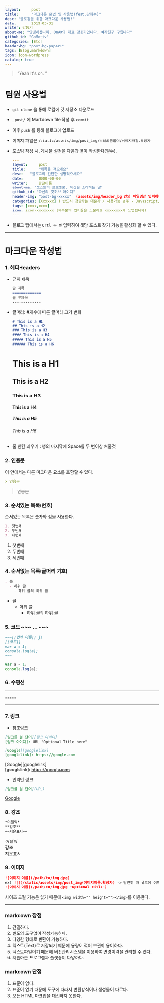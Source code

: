 ```yaml
---
layout:     post
title:      "마크다운 문법 및 사용법(feat.강화수)"
desc: "블로깅을 위한 마크다운 사용법!"
date:       2019-03-31 
writer: 강동기
about-me: "안녕하십니까. OnAD의 대표 강동기입니다. 여자친구 구합니다"
github_id: "GoMotiv"
categories: [Etc]
header-bg: "post-bg-papers"
tags: [Blog,markdown]
icon: icon-wordpress
catalog: true
---
```


> “Yeah It's on. ”

# 팀원 사용법

- `git clone` 을 통해 로컬에 깃 저장소 다운로드
- `_post/` 에 Markdown file 작성 후 `commit`
- 이후 `push` 를 통해 블로그에 업로드
- 이미지 파일은 `/static/assets/img/post_img/너의의름폴더/이미지파일.확장자`
- 포스팅 작성 시, 게시물 설정을 다음과 같이 작성한다(필수).

  ~~~yml
  ---
  layout:     post
  title:      "제목을 적으세요"
  desc:   "블로그의 간단한 설명적으세요"
  date:       0000-00-00
  writer:     한글이름
  about-me: "포스트의 프로필로, 자신을 소개하는 말"
  github_id: "자신의 깃허브 아이디"
  header-img: "post-bg-xxxxx"  (assets/img/header_bg 안의 파일명만 입력하면 됩니다)
  categories: [Xxxxxx] ( 반드시 첫글자는 대문자 / 사용가능 범주 - Javascript, Node.js, ML&Statistics, React, Marketing, Startup, Etc )
  tags: [xxxx,xxxx]
  icon: icon-xxxxxxxx (대부분의 언어들을 소문자로 xxxxxxxx에 쓰면됩니다)
  ---
  ~~~

- 블로그 탭에서는 ```Crtl 두 번``` 입력하여 헤당 포스트 찾기 기능을 활성화 할 수 있다.

--------
# 마크다운 작성법

### 1. 헤더Headers

- 글의 제목

  ```md
  글 제목
  =============
  글 부제목
  -------------
  ```

- 글머리: #개수에 따른 글머리 크기 변화

  ```md
  # This is a H1
  ## This is a H2
  ### This is a H3
  #### This is a H4
  ##### This is a H5
  ###### This is a H6
  ```

  # This is a H1
  ## This is a H2
  ### This is a H3
  #### This is a H4
  ##### This is a H5
  ###### This is a H6

- 줄 한칸 띄우기 : 행의 마지막에 Space를 두 번이상 쳐줄것

### 2. 인용문

이 안에서는 다른 마크다운 요소를 포함할 수 있다.

```md
> 인용문
```

  > 인용문

### 3. 순서있는 목록(번호)

순서있는 목록은 숫자와 점을 사용한다.

  ```md
  1. 첫번째
  2. 두번째
  3. 세번째
  ```

1. 첫번째
2. 두번째
3. 세번째

### 4. 순서없는 목록(글머리 기호)

  ```md
  - 글
    - 하위 글
      - 하위 글의 하위 글
  ```

- 글
  - 하위 글
    - 하위 글의 하위 글

### 5. 코드 ~~~ ... ~~~

  ```md
  ~~~[[언어 이름]] js
  [[코드]]
  var a = 1;
  console.log(a);
  ~~~
  ```

  ~~~js
  var a = 1;
  console.log(a);
  ~~~

### 6. 수평선 <hr/>

  ```md
  *****
  ```

*****

### 7. 링크

- 참조링크

```md
[링크를 걸 단어][링크 아이디]
[링크 아이디]: URL "Optional Title here"

[Google][googlelink]
[googlelink]: https://google.com
```

[Google][googlelink]  
[googlelink]: https://google.com

- 인라인 링크

```md
[링크를 걸 단어](URL)
```

[Google](https://google.com, "google link")

### 8. 강조

```md
*이탤릭*
**강조**
~~지운표시~~
```

*이탤릭*  
**강조**  
~~지운표시~~  

### 9. 이미지

```md
![이미지 이름](/path/to/img.jpg)
ex) ![](/static/assets/img/post_img/이미지이름.확장자) -> 당연히 저 경로에 이미지 넣을것
![이미지 이름](/path/to/img.jpg "Optional title")
```

사이즈 조절 기능은 없기 때문에 ```<img width="" height=""></img>```를 이용한다.

--------

### markdown 장점

1. 간결하다.
2. 별도의 도구없이 작성가능하다.
3. 다양한 형태로 변환이 가능하다.
4. 텍스트(Text)로 저장되기 때문에 용량이 적어 보관이 용이하다.
5. 텍스트파일이기 때문에 버전관리시스템을 이용하여 변경이력을 관리할 수 있다.
6. 지원하는 프로그램과 플랫폼이 다양하다.

### markdown 단점

1. 표준이 없다.
2. 표준이 없기 때문에 도구에 따라서 변환방식이나 생성물이 다르다.
3. 모든 HTML 마크업을 대신하지 못한다.

